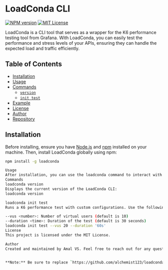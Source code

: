 # LoadConda CLI

[![NPM version](https://img.shields.io/npm/v/loadconda)](https://www.npmjs.com/package/loadconda)
[![MIT License](https://img.shields.io/badge/license-MIT-blue.svg)](https://opensource.org/licenses/MIT)

LoadConda is a CLI tool that serves as a wrapper for the K6 performance testing tool from Grafana. With LoadConda, you can easily test the performance and stress levels of your APIs, ensuring they can handle the expected load and traffic efficiently.

## Table of Contents

- [Installation](#installation)
- [Usage](#usage)
- [Commands](#commands)
  - [`version`](#loadconda-version)
  - [`init test`](#loadconda-init-test)
- [Example](#example)
- [License](#license)
- [Author](#author)
- [Repository](#repository)

## Installation

Before installing, ensure you have [Node.js](https://nodejs.org/en/) and [npm](https://www.npmjs.com/) installed on your machine. Then, install LoadConda globally using npm:

```bash
npm install -g loadconda

Usage
After installation, you can use the loadconda command to interact with the CLI. Here are some example commands to get started:
Commands
loadconda version
Displays the current version of the LoadConda CLI:
loadconda version

loadconda init test
Runs a K6 performance test with custom configurations. Use the following options to define the test parameters:

--vus <number>: Number of virtual users (default is 10)
--duration <time>: Duration of the test (default is 30 seconds)
loadconda init test --vus 20 --duration '60s'
License
This project is licensed under the MIT License.

Author
Created and maintained by Amal VS. Feel free to reach out for any questions or contributions.


**Note:** Be sure to replace `https://github.com/alchemist123/loadconda` with the actual link to your GitHub repository.
